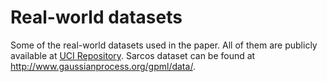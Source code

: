 # Real-world datasets

Some of the real-world datasets used in the paper. All of them are publicly available at [UCI Repository](http://archive.ics.uci.edu/ml/datasets.php?format=&task=reg&att=&area=&numAtt=&numIns=&type=&sort=nameUp&view=table). Sarcos dataset can be found at http://www.gaussianprocess.org/gpml/data/.

